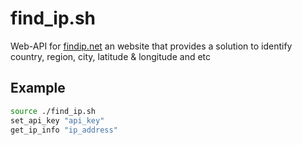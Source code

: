# find_ip.sh
Web-API for [findip.net](https://findip.net) an website that provides a solution to identify country, region, city, latitude &amp; longitude and etc

## Example
```bash
source ./find_ip.sh
set_api_key "api_key"
get_ip_info "ip_address"
```
